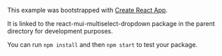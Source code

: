This example was bootstrapped with [Create React App](https://github.com/facebook/create-react-app).

It is linked to the react-mui-multiselect-dropdown package in the parent directory for development purposes.

You can run `npm install` and then `npm start` to test your package.
